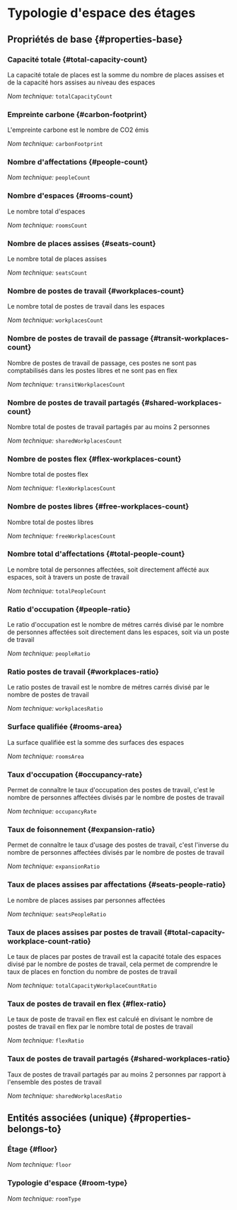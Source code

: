 # Typologie d'espace des étages
<!--- THIS FILE IS GENERATED PLEASE DO NOT EDIT IT DIRECTLY --->



## Propriétés de base {#properties-base}

### Capacité totale {#total-capacity-count}

La capacité totale de places est la somme du nombre de places assises et de la capacité hors assises au niveau des espaces

*Nom technique:* ```totalCapacityCount```

### Empreinte carbone {#carbon-footprint}

L'empreinte carbone est le nombre de CO2 émis

*Nom technique:* ```carbonFootprint```

### Nombre d'affectations {#people-count}



*Nom technique:* ```peopleCount```

### Nombre d'espaces {#rooms-count}

Le nombre total d'espaces

*Nom technique:* ```roomsCount```

### Nombre de places assises {#seats-count}

Le nombre total de places assises

*Nom technique:* ```seatsCount```

### Nombre de postes de travail {#workplaces-count}

Le nombre total de postes de travail dans les espaces

*Nom technique:* ```workplacesCount```

### Nombre de postes de travail de passage {#transit-workplaces-count}

Nombre de postes de travail de passage, ces postes ne sont pas comptabilisés dans les postes libres et ne sont pas en flex

*Nom technique:* ```transitWorkplacesCount```

### Nombre de postes de travail partagés {#shared-workplaces-count}

Nombre total de postes de travail partagés par au moins 2 personnes

*Nom technique:* ```sharedWorkplacesCount```

### Nombre de postes flex {#flex-workplaces-count}

Nombre total de postes flex

*Nom technique:* ```flexWorkplacesCount```

### Nombre de postes libres {#free-workplaces-count}

Nombre total de postes libres

*Nom technique:* ```freeWorkplacesCount```

### Nombre total d'affectations {#total-people-count}

Le nombre total de personnes affectées, soit directement affécté aux espaces, soit à travers un poste de travail

*Nom technique:* ```totalPeopleCount```

### Ratio d'occupation {#people-ratio}

Le ratio d'occupation est le nombre de métres carrés divisé par le nombre de personnes affectées soit directement dans les espaces, soit via un poste de travail

*Nom technique:* ```peopleRatio```

### Ratio postes de travail {#workplaces-ratio}

Le ratio postes de travail est le nombre de métres carrés divisé par le nombre de postes de travail

*Nom technique:* ```workplacesRatio```

### Surface qualifiée {#rooms-area}

La surface qualifiée est la somme des surfaces des espaces

*Nom technique:* ```roomsArea```

### Taux d'occupation {#occupancy-rate}

Permet de connaître le taux d'occupation des postes de travail, c'est le nombre de personnes affectées divisés par le nombre de postes de travail

*Nom technique:* ```occupancyRate```

### Taux de foisonnement {#expansion-ratio}

Permet de connaître le taux d'usage des postes de travail, c'est l'inverse du nombre de personnes affectées divisés par le nombre de postes de travail

*Nom technique:* ```expansionRatio```

### Taux de places assises par affectations {#seats-people-ratio}

Le nombre de places assises par personnes affectées

*Nom technique:* ```seatsPeopleRatio```

### Taux de places assises par postes de travail {#total-capacity-workplace-count-ratio}

Le taux de places par postes de travail est la capacité totale des espaces divisé par le nombre de postes de travail, cela permet de comprendre le taux de places en fonction du nombre de postes de travail

*Nom technique:* ```totalCapacityWorkplaceCountRatio```

### Taux de postes de travail en flex {#flex-ratio}

Le taux de poste de travail en flex est calculé en divisant le nombre de postes de travail en flex par le nombre total de postes de travail

*Nom technique:* ```flexRatio```

### Taux de postes de travail partagés {#shared-workplaces-ratio}

Taux de postes de travail partagés par au moins 2 personnes par rapport à l'ensemble des postes de travail

*Nom technique:* ```sharedWorkplacesRatio```


## Entités associées (unique) {#properties-belongs-to}

### Étage {#floor}



*Nom technique:* ```floor```

### Typologie d'espace {#room-type}



*Nom technique:* ```roomType```





